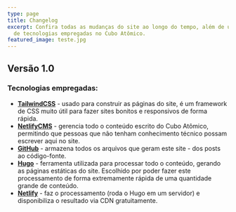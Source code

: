 ```yaml
---
type: page
title: Changelog
excerpt: Confira todas as mudanças do site ao longo do tempo, além de uma lista
  de tecnologias empregadas no Cubo Atômico.
featured_image: teste.jpg
---
```


## Versão 1.0

### Tecnologias empregadas:

* **[TailwindCSS](https://tailwindcss.com/)** - usado para construir as páginas do site, é um framework de CSS muito útil para fazer sites bonitos e responsivos de forma rápida.
* **[NetlifyCMS](https://www.netlifycms.org/)** - gerencia todo o conteúdo escrito do Cubo Atômico, permitindo que pessoas que não tenham conhecimento técnico possam escrever aqui no site.
* **[GitHub](https://github.com/)** - armazena todos os arquivos que geram este site - dos posts ao código-fonte.
* **[Hugo](https://gohugo.io/)** - ferramenta utilizada para processar todo o conteúdo, gerando as páginas estáticas do site. Escolhido por poder fazer este processamento de forma extremamente rápida de uma quantidade grande de conteúdo.
* **[Netlify](https://www.netlify.com/)** - faz o processamento (roda o Hugo em um servidor) e disponibiliza o resultado via CDN gratuitamente.
